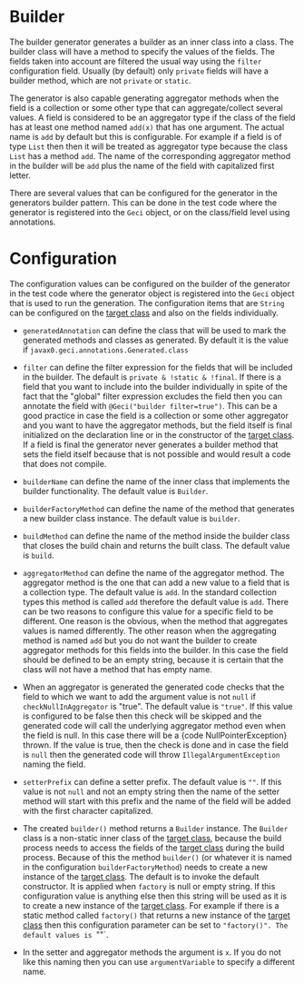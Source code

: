 <!-- snip BuilderStart snippet="epsilon" append="snippets='Builder_ClassDescription_.*'" -->

# Builder

The builder generator generates a builder as an inner class into a class.
The builder class will have a method to specify the values of the fields.
The fields taken into account are filtered the usual way using the `filter` configuration field.
Usually (by default) only `private` fields will have a builder method, which are not `private` or `static`.

The generator is also capable generating aggregator methods when the field is a collection or some other type that can aggregate/collect several values.
A field is considered to be an aggregator type if the class of the field has at least one method named `add(x)` that has one argument.
The actual name is `add` by default but this is configurable.
For example if a field is of type `List` then then it will be treated as aggregator type because the class `List` has a method `add`.
The name of the corresponding aggregator method in the builder will be `add` plus the name of the field with capitalized first letter.

There are several values that can be configured for the generator in the generators builder pattern.
This can be done in the test code where the generator is registered into the `Geci` object, or on the class/field level using annotations.

<!-- end snip -->

<!-- snip BuilderConfig snippet="epsilon" append="snippets='Builder_Config_.*'" -->

# Configuration

The configuration values can be configured on the builder of the generator in the test code where the generator object is registered into the `Geci` object that is used to run the generation.
The configuration items that are `String` can be configured on the [target class](TERMINOLOGY.md) and also on the fields individually.

* `generatedAnnotation` can define the class that will be
used to mark the generated methods and classes as generated.
By default it is the value if `javax0.geci.annotations.Generated.class`

* `filter` can define the filter expression
for the fields that will be included in the builder. The
default is `private & !static & !final`. If there is a field that
you want to include into the builder individually in spite of
the fact that the "global" filter expression excludes the
field then you can annotate the field with `@Geci("builder
filter=true")`. This can be a good practice in case the field
is a collection or some other aggregator and you want to have
the aggregator methods, but the field itself is final
initialized on the declaration line or in the constructor of
the [target class](TERMINOLOGY.md). If a field is final the
generator never generates a builder method that sets the
field itself because that is not possible and would result a
code that does not compile.

* `builderName` can define the name of the inner
class that implements the builder functionality. The default
value is `Builder`.

* `builderFactoryMethod` can define the name of the method
that generates a new builder class instance. The default
value is `builder`.

* `buildMethod` can define the name of the method
inside the builder class that closes the build chain and
returns the built class. The default value is
`build`.

* `aggregatorMethod` can define the name of the
aggregator method. The aggregator method is the one that can
add a new value to a field that is a collection type. The
default value is `add`. In the standard
collection types this method is called `add` therefore the
default value is `add`. There can be two
reasons to configure this value for a specific field to be
different. One reason is the obvious, when the method that
aggregates values is named differently. The other reason when
the aggregating method is named `add` but
you do not want the builder to create aggregator methods for
this fields into the builder. In this case the field should
be defined to be an empty string, because it is certain that
the class will not have a method that has empty name.

* When an aggregator is generated the generated code checks
that the field to which we want to add the argument value is
not `null` if `checkNullInAggregator` is "true". The default
value is `"true"`. If this value is
configured to be false then this check will be skipped and
the generated code will call the underlying aggregator method
even when the field is null. In this case there will be a
{code NullPointerException} thrown. If the value is true,
then the check is done and in case the field is `null` then
the generated code will throw `IllegalArgumentException`
naming the field.

* `setterPrefix` can define a setter prefix. The
default value is `""`. If this value is
not `null` and not an empty string then the name of the
setter method will start with this prefix and the name of the
field will be added with the first character capitalized.

* The created `builder()` method returns a `Builder`
instance. The `Builder` class is a non-static inner class of
the [target class](TERMINOLOGY.md), because the build process
needs to access the fields of the [target
class](TERMINOLOGY.md) during the build process. Because of
this the method `builder()` (or whatever it is named in the
configuration `builderFactoryMethod`) needs to create a new
instance of the [target class](TERMINOLOGY.md). The default
is to invoke the default constructor. It is applied when
`factory` is null or empty string. If this
configuration value is anything else then this string will be
used as it is to create a new instance of the [target
class](TERMINOLOGY.md). For example if there is a static
method called `factory()` that returns a new instance of the
[target class](TERMINOLOGY.md) then this configuration
parameter can be set to `"factory()". The default values is
`""`.

* In the setter and aggregator methods the argument is
`x`. If you do not like this naming then
you can use `argumentVariable` to specify a different
name.
<!-- end snip -->
